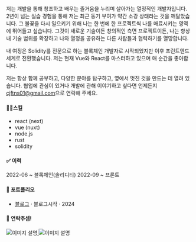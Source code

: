 저는 개발을 통해 창조하고 배우는 즐거움을 누리며 살아가는 열정적인 개발자입니다.<br/>
2년이 넘는 실습 경험을 통해 저는 최근 동기 부여가 약간 소강 상태라는 것을 깨달았습니다. 그 불꽃을 다시 일으키기 위해 나는 한 번에 한 프로젝트씩 나를 매료시키는 영역에 뛰어들고 싶습니다.
그것이 새로운 기술이든 창의적인 측면 프로젝트이든, 나는 항상 내 기술 범위를 확장하고 나와 열정을 공유하는 다른 사람들과 협력하기를 열망합니다.

내 여정은 Solidity를 전문으로 하는 블록체인 개발자로 시작되었지만 이후 프런트엔드 세계로 전환했습니다. 저는 현재 Vue와 React를 마스터하고 있으며 매 순간을 좋아합니다.

저는 항상 함께 공부하고, 다양한 분야를 탐구하고, 옆에서 멋진 것을 만드는 데 열려 있습니다. 협업에 관심이 있거나 개발에 관해 이야기하고 싶다면 언제든지 <cjftns01@gmail.com>으로 연락해 주세요.

#### 💪🏻스킬

- react (next)
- vue (nuxt)
- node.js
- rust
- solidity

#### ✅ 이력

2022-06 ~ 블록체인(솔리디티)
2022-09 ~ 프론트

#### 📜 포트폴리오

- [블로그][1] · 블로그시작 · 2024

<!-- 주소 -->

[1]: https://pocodingwer.github.io/

#### 📮 연락주셈!

<!-- [![Gmail](https://img.shields.io/badge/Gmail-D14836?style=for-the-badge&logo=gmail&logoColor=white)](mailto:cjftns01@gmail.com)
[![Instagram](https://img.shields.io/badge/Instagram-%23E4405F.svg?style=for-the-badge&logo=Instagram&logoColor=white)](https://www.instagram.com/lim_cuck) -->

<div  text-align= "center">
  <a href="mailto:cjftns01@gmail.com" >
    <img src="https://img.shields.io/badge/Gmail-D14836?style=for-the-badge&logo=gmail&logoColor=white" alt="이미지 설명" 
    style="display: inline-block; cursor: pointer">
  </a>
  <a href="https://www.instagram.com/lim_cuck">
    <img src="https://img.shields.io/badge/Instagram-%23E4405F.svg?style=for-the-badge&logo=Instagram&logoColor=white"  alt="이미지 설명" 
    style="display: inline-block; cursor: pointer">
  </a>
</div>
